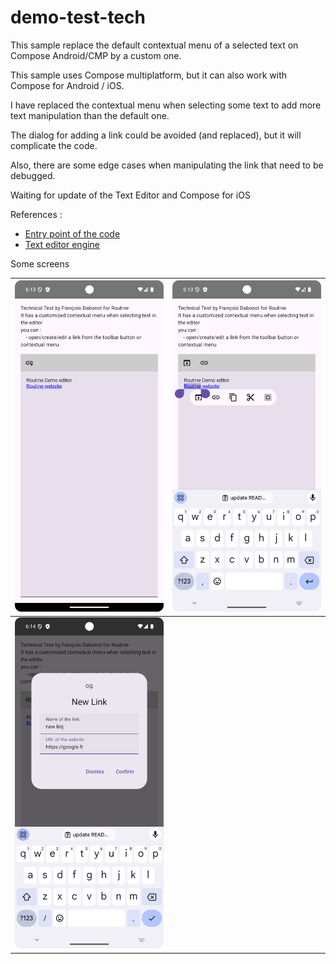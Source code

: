 # demo-test-tech


This sample replace the default contextual menu of a selected text on Compose Android/CMP by a custom one.

This sample uses Compose multiplatform, but it can also work with Compose for Android / iOS.

I have replaced the contextual menu when selecting some text to add more text manipulation than the default one.

The dialog for adding a link could be avoided (and replaced), but it will complicate the code.

Also, there are some edge cases when manipulating the link that need to be debugged.

Waiting for update of the Text Editor and Compose for iOS

References :

- [Entry point of the code](composeApp/src/commonMain/kotlin/fr/francoisdabonot/texttoolbareditordemo/App.kt)
- [Text editor engine](https://github.com/MohamedRejeb/compose-rich-editor)

Some screens

| ![simple](./screens/screen1.png)       | ![with selection](./screens/screen2.png) |
|----------------------------------------|------------------------------------------|
| ![add new link](./screens/screen3.png) |                                          |

